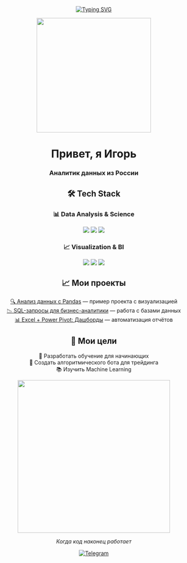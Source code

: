 <div align="center">

<!-- Анимированный заголовок -->
[![Typing SVG](https://readme-typing-svg.demolab.com?font=Fira+Code&weight=700&size=26&duration=3000&pause=1000&color=00FFAA&width=600&lines=Data+Alchemist+%F0%9F%92%AC;Python+%7C+SQL+%7C+Power+BI+%F0%9F%93%8A;Аналитик+из+Краснодара+%F0%9F%8F%8E;Turning+data+into+gold+%F0%9F%92%B0;Будущий+Team+Lead+%F0%9F%92%BB;Open+to+collabs+%F0%9F%93%A7)](https://git.io/typing-svg)

<!-- Аватар и приветствие -->
<img width="300" src="https://media.giphy.com/media/v1.Y2lkPTc5MGI3NjExcDZ1YzVqYzVqYzVqYzVqYzVqYzVqYzVqYzVqYzVqYzVqYzVqYyZlcD12MV9pbnRlcm5hbF9naWZfYnlfaWQmY3Q9Zw/3o7aD2d7hy9ktXNDP2/giphy.gif">
<h1>Привет, я Игорь</h1>
<h3>Аналитик данных из России</h3>

<!-- Tech Stack -->
## 🛠 Tech Stack

### 📊 Data Analysis & Science
<p>
  <img src="https://img.shields.io/badge/Python-3776AB?logo=python&logoColor=white">
  <img src="https://img.shields.io/badge/Pandas-150458?logo=pandas&logoColor=white">
  <img src="https://img.shields.io/badge/NumPy-013243?logo=numpy&logoColor=white">
</p>

### 📈 Visualization & BI
<p>
  <img src="https://img.shields.io/badge/Power_BI-F2C811?logo=powerbi&logoColor=black">
  <img src="https://img.shields.io/badge/Tableau-E97627?logo=tableau&logoColor=white">
  <img src="https://img.shields.io/badge/Matplotlib-11557C?logo=matplotlib&logoColor=white">
</p>

<!-- Остальные секции в том же стиле... -->

## 📈 Мои проекты
<p>
  <a href="https://github.com/...">🔍 Анализ данных с Pandas</a> — пример проекта с визуализацией<br>
  <a href="https://github.com/...">📉 SQL-запросы для бизнес-аналитики</a> — работа с базами данных<br>
  <a href="https://github.com/...">📊 Excel + Power Pivot: Дашборды</a> — автоматизация отчётов
</p>

## 🎯 Мои цели
<p>
  🚀 Разработать обучение для начинающих<br>
  💼 Создать алгоритмического бота для трейдинга<br>
  📚 Изучить Machine Learning
</p>

<!-- Гифка -->
<img src="https://media.giphy.com/media/L1R1tvI9svkIWwpVYr/giphy.gif" width="400">
<p><em>Когда код наконец работает</em></p>

<!-- Контакты -->
[![Telegram](https://img.shields.io/badge/-Telegram-26A5E4?style=for-the-badge&logo=telegram&logoColor=white)](https://t.me/vasilich_official)

</div>
